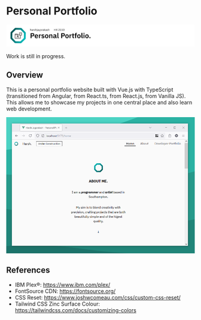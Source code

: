 # Personal Portfolio

![Banner (Decorative)](./doc/ppw-banner.png)

Work is still in progress.

## Overview

This is a personal portfolio website built with Vue.js with TypeScript (transitioned from
Angular, from React.ts, from React.js, from Vanilla JS). This allows me to showcase my
projects in one central place and also learn web development.

![Landing Page](./doc/ppw-home.PNG)

## References

* IBM Plex®: <https://www.ibm.com/plex/>
* FontSource CDN: <https://fontsource.org/>
* CSS Reset: <https://www.joshwcomeau.com/css/custom-css-reset/>
* Tailwind CSS Zinc Surface Colour: <https://tailwindcss.com/docs/customizing-colors>
